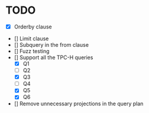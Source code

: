 # TODO
* [x] Orderby clause
* [] Limit clause
* [] Subquery in the from clause
* [] Fuzz testing
* [] Support all the TPC-H queries
  * [x] Q1
  * [ ] Q2
  * [x] Q3
  * [ ] Q4
  * [x] Q5
  * [x] Q6
* [] Remove unnecessary projections in the query plan